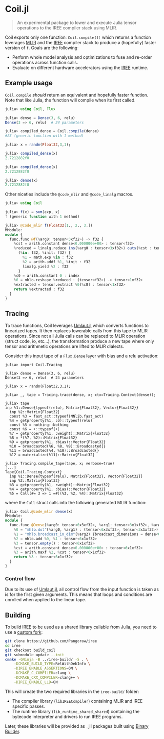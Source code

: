 # Coil.jl

> An experimental package to lower and execute Julia tensor operations to the IREE compiler stack using MLIR.

Coil exports only one function: `Coil.compile(f)` which returns a function leverages [MLIR](https://mlir.llvm.org) and the [IREE](https://github.com/iree-org/iree) compiler stack to produce a (hopefully) faster version of `f`. Goals are the following:

 - Perform whole model analysis and optimizations to fuse and re-order operations across function calls.
 - Evaluate on different hardware accelerators using the [IREE](https://github.com/iree-org/iree) runtime.

## Example usage

`Coil.compile` *should* return an equivalent and hopefully faster function. Note that like Julia, the function will compile when its first called.

```julia
julia> using Coil, Flux

julia> dense = Dense(3, 6, relu)
Dense(3 => 6, relu)  # 24 parameters

julia> compiled_dense = Coil.compile(dense)
#23 (generic function with 1 method)

julia> x = randn(Float32,3,1);

julia> compiled_dense(x)
2.7212882f0

julia> compiled_dense(x)
2.7212882f0

julia> dense(x)
2.7212882f0
```

Other niceties include the `@code_mlir` and `@code_linalg` macros.

```julia
julia> using Coil

julia> f(x) = sum(exp, x)
f (generic function with 1 method)

julia> @code_mlir f(Float32[1., 2., 3.])
MModule:
module {
  func.func @f(%arg0: tensor<3xf32>) -> f32 {
    %cst = arith.constant dense<0.000000e+00> : tensor<f32>
    %reduced = linalg.reduce ins(%arg0 : tensor<3xf32>) outs(%cst : tensor<f32>) dimensions = [0]
      (%in: f32, %init: f32) {
        %1 = math.exp %in : f32
        %2 = arith.addf %1, %init : f32
        linalg.yield %2 : f32
      }
    %c0 = arith.constant 0 : index
    %0 = mhlo.reshape %reduced : (tensor<f32>) -> tensor<1xf32>
    %extracted = tensor.extract %0[%c0] : tensor<1xf32>
    return %extracted : f32
  }
}
```

## Tracing

To trace functions, Coil leverages [Umlaut.jl]() which converts functions to linearized tapes. It then replaces lowerable calls from this tape to MLIR operations. Since not all Julia
calls can be replaced to MLIR operation (struct code, io, etc...), the transformation produce a new
tape where only tensor and arithmetic operations are lifted to MLIR dialects.

Consider this input tape of a `Flux.Dense` layer with bias and a relu activation:

```
julia> import Coil.Tracing

julia> dense = Dense(3, 6, relu)
Dense(3 => 6, relu)  # 24 parameters

julia> x = randn(Float32,3,1);

julia> _, tape = Tracing.trace(dense, x; ctx=Tracing.Context(dense));

julia> tape
inp %1::Dense{typeof(relu), Matrix{Float32}, Vector{Float32}}
  inp %2::Matrix{Float32}
  const %3 = fast_act::typeof(NNlib.fast_act)
  %4 = getproperty(%1, :σ)::typeof(relu) 
  const %5 = nothing::Nothing
  const %6 = +::typeof(+)
  %7 = getproperty(%1, :weight)::Matrix{Float32} 
  %8 = *(%7, %2)::Matrix{Float32} 
  %9 = getproperty(%1, :bias)::Vector{Float32} 
  %10 = broadcasted(%6, %8, %9)::Broadcasted{} 
  %11 = broadcasted(%4, %10)::Broadcasted{} 
  %12 = materialize(%11)::Matrix{Float32} 

julia> Tracing.compile_tape(tape, x; verbose=true)
[...]
Tape{Coil.Tracing.Context}
  inp %1::Dense{typeof(relu), Matrix{Float32}, Vector{Float32}}
  inp %2::Matrix{Float32}
  %3 = getproperty(%1, :weight)::Matrix{Float32} 
  %4 = getproperty(%1, :bias)::Vector{Float32} 
  %5 = Call(#= 3 => 1 =#)(%3, %2, %4)::Matrix{Float32} 
```

where the `Call` struct calls into the following generated MLIR function:

```julia
julia> Coil.@code_mlir dense(x)
MModule:
module {
  func.func @Dense(%arg0: tensor<6x3xf32>, %arg1: tensor<3x1xf32>, %arg2: tensor<6xf32>) -> tensor<6x1xf32> {
    %0 = "mhlo.dot"(%arg0, %arg1) : (tensor<6x3xf32>, tensor<3x1xf32>) -> tensor<6x1xf32>
    %1 = "mhlo.broadcast_in_dim"(%arg2) {broadcast_dimensions = dense<0> : tensor<1xi64>} : (tensor<6xf32>) -> tensor<6x1xf32>
    %2 = mhlo.add %0, %1 : tensor<6x1xf32>
    %3 = tensor.empty() : tensor<6x1xf32>
    %cst = arith.constant dense<0.000000e+00> : tensor<6x1xf32>
    %3 = arith.maxf %2, %cst : tensor<6x1xf32>
    return %3 : tensor<6x1xf32>
  }
}
```

### Control flow

Due to its use of [Umlaut.jl](https://github.com/dfdx/Umlaut.jl), all control flow from the input function is taken as is for the first given arguments. This means that loops and conditions are unrolled when applied to the linear tape.  

## Building

To build [IREE](https://github.com/iree-org/iree) to be used as a shared library callable from Julia, you need to use a [custom fork](https://github.com/Pangoraw/iree/tree/build_coil):

```bash
git clone https://github.com/Pangoraw/iree
cd iree
git checkout build_coil
git submodule update --init
cmake -GNinja -B ../iree-build/ -S . \
    -DCMAKE_BUILD_TYPE=RelWithDebInfo \
    -DIREE_ENABLE_ASSERTIONS=ON \
    -DCMAKE_C_COMPILER=clang \
    -DCMAKE_CXX_COMPILER=clang++ \
    -DIREE_ENABLE_LLD=ON
```

This will create the two required libraries in the `iree-build/` folder:

 - The compiler library (`libIREECompiler`) containing MLIR and IREE specific passes.
 - The runtime library (`lib_runtime_shared_shared`) containing the bytecode interpreter and drivers to run IREE programs.

Later, these libraries will be provided as _jll packages built using [Binary Builder](https://binarybuilder.org).
